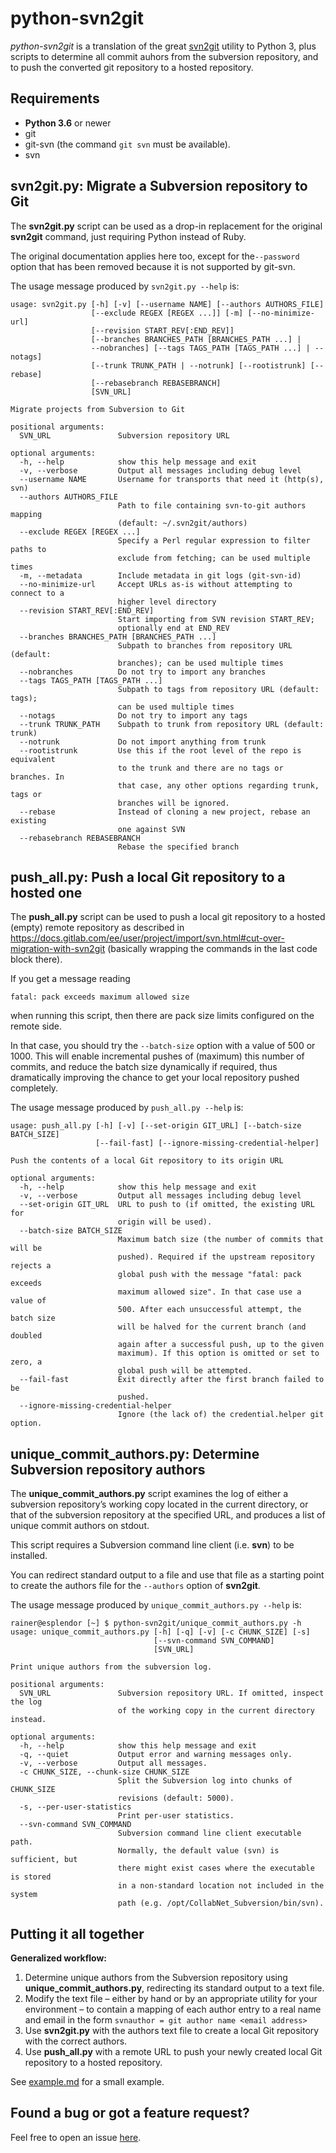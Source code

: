 # python-svn2git

_python-svn2git_ is a translation of the great
[svn2git](https://github.com/nirvdrum/svn2git) utility to Python 3,
plus scripts to determine all commit auhors from the subversion repository,
and to push the converted git repository to a hosted repository.

## Requirements

* **Python 3.6** or newer
* git
* git-svn (the command `git svn` must be available).
* svn

## svn2git.py: Migrate a Subversion repository to Git

The **svn2git.py** script can be used as a drop-in replacement
for the original **svn2git** command, just requiring Python instead of Ruby.

The original documentation applies here too,
except for the`--password` option that has been removed
because it is not supported by git-svn.

The usage message produced by `svn2git.py --help` is:

```
usage: svn2git.py [-h] [-v] [--username NAME] [--authors AUTHORS_FILE]
                  [--exclude REGEX [REGEX ...]] [-m] [--no-minimize-url]
                  [--revision START_REV[:END_REV]]
                  [--branches BRANCHES_PATH [BRANCHES_PATH ...] |
                  --nobranches] [--tags TAGS_PATH [TAGS_PATH ...] | --notags]
                  [--trunk TRUNK_PATH | --notrunk] [--rootistrunk] [--rebase]
                  [--rebasebranch REBASEBRANCH]
                  [SVN_URL]

Migrate projects from Subversion to Git

positional arguments:
  SVN_URL               Subversion repository URL

optional arguments:
  -h, --help            show this help message and exit
  -v, --verbose         Output all messages including debug level
  --username NAME       Username for transports that need it (http(s), svn)
  --authors AUTHORS_FILE
                        Path to file containing svn-to-git authors mapping
                        (default: ~/.svn2git/authors)
  --exclude REGEX [REGEX ...]
                        Specify a Perl regular expression to filter paths to
                        exclude from fetching; can be used multiple times
  -m, --metadata        Include metadata in git logs (git-svn-id)
  --no-minimize-url     Accept URLs as-is without attempting to connect to a
                        higher level directory
  --revision START_REV[:END_REV]
                        Start importing from SVN revision START_REV;
                        optionally end at END_REV
  --branches BRANCHES_PATH [BRANCHES_PATH ...]
                        Subpath to branches from repository URL (default:
                        branches); can be used multiple times
  --nobranches          Do not try to import any branches
  --tags TAGS_PATH [TAGS_PATH ...]
                        Subpath to tags from repository URL (default: tags);
                        can be used multiple times
  --notags              Do not try to import any tags
  --trunk TRUNK_PATH    Subpath to trunk from repository URL (default: trunk)
  --notrunk             Do not import anything from trunk
  --rootistrunk         Use this if the root level of the repo is equivalent
                        to the trunk and there are no tags or branches. In
                        that case, any other options regarding trunk, tags or
                        branches will be ignored.
  --rebase              Instead of cloning a new project, rebase an existing
                        one against SVN
  --rebasebranch REBASEBRANCH
                        Rebase the specified branch
```

## push_all.py: Push a local Git repository to a hosted one

The **push_all.py** script can be used to push a local git repository to
a hosted (empty) remote repository as described in
<https://docs.gitlab.com/ee/user/project/import/svn.html#cut-over-migration-with-svn2git>
(basically wrapping the commands in the last code block there).

If you get a message reading

`fatal: pack exceeds maximum allowed size`

when running this script, then there are pack size limits configured
on the remote side.

In that case, you should try the `--batch-size` option
with a value of 500 or 1000.
This will enable incremental pushes of (maximum) this number of commits,
and reduce the batch size dynamically if required, thus dramatically improving
the chance to get your local repository pushed completely.

The usage message produced by `push_all.py --help` is:

```
usage: push_all.py [-h] [-v] [--set-origin GIT_URL] [--batch-size BATCH_SIZE]
                   [--fail-fast] [--ignore-missing-credential-helper]

Push the contents of a local Git repository to its origin URL

optional arguments:
  -h, --help            show this help message and exit
  -v, --verbose         Output all messages including debug level
  --set-origin GIT_URL  URL to push to (if omitted, the existing URL for
                        origin will be used).
  --batch-size BATCH_SIZE
                        Maximum batch size (the number of commits that will be
                        pushed). Required if the upstream repository rejects a
                        global push with the message "fatal: pack exceeds
                        maximum allowed size". In that case use a value of
                        500. After each unsuccessful attempt, the batch size
                        will be halved for the current branch (and doubled
                        again after a successful push, up to the given
                        maximum). If this option is omitted or set to zero, a
                        global push will be attempted.
  --fail-fast           Exit directly after the first branch failed to be
                        pushed.
  --ignore-missing-credential-helper
                        Ignore (the lack of) the credential.helper git option.
```

## unique_commit_authors.py: Determine Subversion repository authors

The **unique_commit_authors.py** script examines the log of either
a subversion repository’s working copy located in the current directory,
or that of the subversion repository at the specified URL,
and produces a list of unique commit authors on stdout.

This script requires a Subversion command line client (i.e. **svn**)
to be installed.

You can redirect standard output to a file
and use that file as a starting point to create the authors file for the
`--authors` option of **svn2git**.


The usage message produced by `unique_commit_authors.py --help` is:

```
rainer@esplendor [~] $ python-svn2git/unique_commit_authors.py -h
usage: unique_commit_authors.py [-h] [-q] [-v] [-c CHUNK_SIZE] [-s]
                                [--svn-command SVN_COMMAND]
                                [SVN_URL]

Print unique authors from the subversion log.

positional arguments:
  SVN_URL               Subversion repository URL. If omitted, inspect the log
                        of the working copy in the current directory instead.

optional arguments:
  -h, --help            show this help message and exit
  -q, --quiet           Output error and warning messages only.
  -v, --verbose         Output all messages.
  -c CHUNK_SIZE, --chunk-size CHUNK_SIZE
                        Split the Subversion log into chunks of CHUNK_SIZE
                        revisions (default: 5000).
  -s, --per-user-statistics
                        Print per-user statistics.
  --svn-command SVN_COMMAND
                        Subversion command line client executable path.
                        Normally, the default value (svn) is sufficient, but
                        there might exist cases where the executable is stored
                        in a non-standard location not included in the system
                        path (e.g. /opt/CollabNet_Subversion/bin/svn).
```

## Putting it all together

**Generalized workflow:**
1. Determine unique authors from the Subversion repository
   using **unique_commit_authors.py**, redirecting its standard output
   to a text file.
2. Modify the text file – either by hand or by an appropriate utility
   for your environment – to contain a mapping of each author entry to a
   real name and email in the form
   ```svnauthor = git author name <email address>```
3. Use **svn2git.py** with the authors text file to create a
   local Git repository with the correct authors.
4. Use **push_all.py** with a remote URL to push your newly created
   local Git repository to a hosted repository.

See [example.md](./example.md) for a small example.

## Found a bug or got a feature request?

Feel free to open an issue [here](https://github.com/blackstream-x/python-svn2git/issues).
